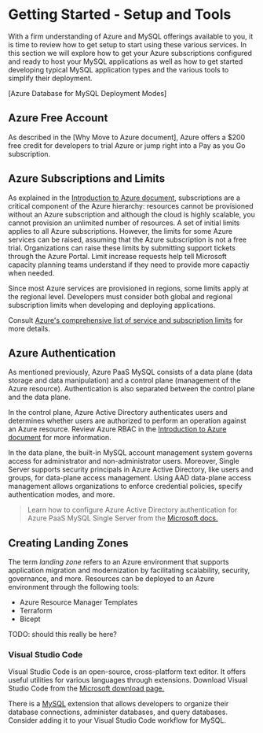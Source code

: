 # Getting Started - Setup and Tools

With a firm understanding of Azure and MySQL offerings available to you, it is time to review how to get setup to start using these various services. In this section we will explore how to get your Azure subscriptions configured and ready to host your MySQL applications as well as how to get started developing typical MySQL application types and the various tools to simplify their deployment.

[Azure Database for MySQL Deployment Modes]

## Azure Free Account

As described in the [Why Move to Azure document], Azure offers a $200 free credit for developers to trial Azure or jump right into a Pay as you Go subscription.

## Azure Subscriptions and Limits

As explained in the [Introduction to Azure document](../02_IntroToMySQL/02_02_Introduction_to_Azure.md), subscriptions are a critical component of the Azure hierarchy: resources cannot be provisioned without an Azure subscription and although the cloud is highly scalable, you cannot provision an unlimited number of resources. A set of initial limits applies to all Azure subscriptions. However, the limits for some Azure services can be raised, assuming that the Azure subscription is not a free trial. Organizations can raise these limits by submitting support tickets through the Azure Portal. Limit increase requests help tell Microsoft capacity planning teams understand if they need to provide more capactiy when needed.

Since most Azure services are provisioned in regions, some limits apply at the regional level. Developers must consider both global and regional subscription limits when developing and deploying applications.

Consult [Azure's comprehensive list of service and subscription limits](https://docs.microsoft.com/azure/azure-resource-manager/management/azure-subscription-service-limits) for more details.

## Azure Authentication

As mentioned previously, Azure PaaS MySQL consists of a data plane (data storage and data manipulation) and a control plane (management of the Azure resource). Authentication is also separated between the control plane and the data plane.

In the control plane, Azure Active Directory authenticates users and determines whether users are authorized to perform an operation against an Azure resource. Review Azure RBAC in the [Introduction to Azure document](../02_IntroToMySQL/02_02_Introduction_to_Azure.md) for more information.

In the data plane, the built-in MySQL account management system governs access for administrator and non-administrator users. Moreover, Single Server supports security principals in Azure Active Directory, like users and groups, for data-plane access management. Using AAD data-plane access management allows organizations to enforce credential policies, specify authentication modes, and more.

> Learn how to configure Azure Active Directory authentication for Azure PaaS MySQL Single Server from the [Microsoft docs.](https://docs.microsoft.com/azure/mysql/concepts-azure-ad-authentication)

## Creating Landing Zones

The term *landing zone* refers to an Azure environment that supports application migration and modernization by facilitating scalability, security, governance, and more. Resources can be deployed to an Azure environment through the following tools:

- Azure Resource Manager Templates
- Terraform
- Bicept

TODO: should this really be here?

### Visual Studio Code

Visual Studio Code is an open-source, cross-platform text editor. It offers useful utilities for various languages through extensions. Download Visual Studio Code from the [Microsoft download page.](https://code.visualstudio.com/download)

There is a [MySQL](https://marketplace.visualstudio.com/items?itemName=formulahendry.vscode-mysql) extension that allows developers to organize their database connections, administer databases, and query databases. Consider adding it to your Visual Studio Code workflow for MySQL.
